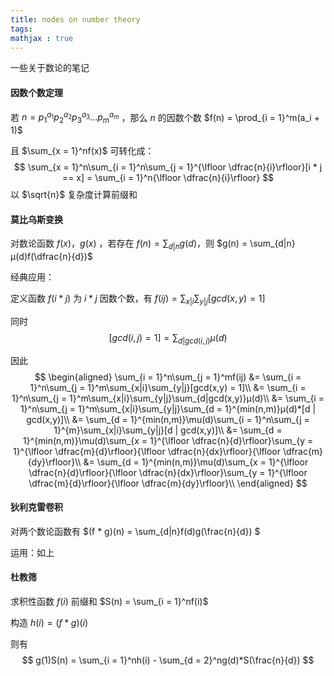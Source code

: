 ```yaml
---
title: nodes on number theory
tags:
mathjax : true
---
```


一些关于数论的笔记

#### 因数个数定理

若 $n = p_1^{a_1}p_2^{a_2}p_3^{a_3}...p_m^{a_m}$ ，那么 $n$ 的因数个数 $f(n) = \prod_{i = 1}^m(a_i + 1)$ 

且 $\sum_{x = 1}^nf(x)$ 可转化成：
$$
\sum_{x = 1}^n\sum_{i = 1}^n\sum_{j = 1}^{\lfloor \dfrac{n}{i}\rfloor}[i * j == x] = \sum_{i = 1}^n{\lfloor \dfrac{n}{i}\rfloor}
$$
以 $\sqrt{n}$ 复杂度计算前缀和

#### 莫比乌斯变换

对数论函数 $f(x)，g(x)$ ，若存在 $f(n) = \sum_{d|n}g(d)$，则 $g(n) = \sum_{d|n}μ(d)f(\dfrac{n}{d})$

经典应用：

定义函数 $f(i*j)$ 为 $i * j$ 因数个数，有 $f(ij) = \sum_{x|i}\sum_{y|j}[gcd(x,y) = 1]$ 

同时 
$$
[gcd(i,j) = 1] = \sum_{d|gcd(i,j)} \mu(d)
$$

因此
$$
\begin{aligned}
\sum_{i = 1}^n\sum_{j = 1}^mf(ij) &= \sum_{i = 1}^n\sum_{j = 1}^m\sum_{x|i}\sum_{y|j}[gcd(x,y) = 1]\\
&= \sum_{i = 1}^n\sum_{j = 1}^m\sum_{x|i}\sum_{y|j}\sum_{d|gcd(x,y)}μ(d)\\
&= \sum_{i = 1}^n\sum_{j = 1}^m\sum_{x|i}\sum_{y|j}\sum_{d = 1}^{min(n,m)}μ(d)*[d | gcd(x,y)]\\
&= \sum_{d = 1}^{min(n,m)}\mu(d)\sum_{i = 1}^n\sum_{j = 1}^{m}\sum_{x|i}\sum_{y|j}[d | gcd(x,y)]\\
&= \sum_{d = 1}^{min(n,m)}\mu(d)\sum_{x = 1}^{\lfloor \dfrac{n}{d}\rfloor}\sum_{y = 1}^{\lfloor \dfrac{m}{d}\rfloor}{\lfloor \dfrac{n}{dx}\rfloor}{\lfloor \dfrac{m}{dy}\rfloor}\\
&= \sum_{d = 1}^{min(n,m)}\mu(d)\sum_{x = 1}^{\lfloor \dfrac{n}{d}\rfloor}{\lfloor \dfrac{n}{dx}\rfloor}\sum_{y = 1}^{\lfloor \dfrac{m}{d}\rfloor}{\lfloor \dfrac{m}{dy}\rfloor}\\
\end{aligned}
$$

#### 狄利克雷卷积

对两个数论函数有 $(f * g)(n) = \sum_{d|n}f(d)g(\frac{n}{d})  $

运用：如上

#### 杜教筛

求积性函数 $f(i)$ 前缀和 $S(n) = \sum_{i = 1}^nf(i)$

构造 $h(i) = (f*g)(i)$ 

则有
$$
g(1)S(n) = \sum_{i = 1}^nh(i) - \sum_{d = 2}^ng(d)*S(\frac{n}{d})
$$
